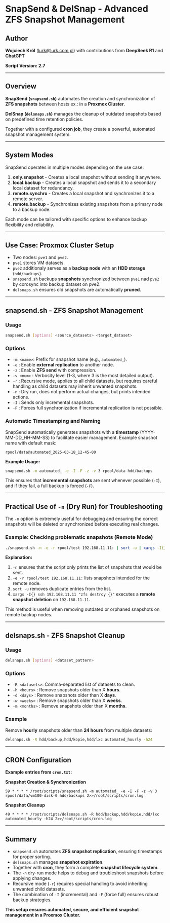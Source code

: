  # SnapSend & DelSnap - Advanced ZFS Snapshot Management
 
 ## Author
 **Wojciech Król** (lurk@lurk.com.pl) with contributions from **DeepSeek R1** and **ChatGPT**
 
 **Script Version: 2.7**
 
 ---
 
 ## Overview
 **SnapSend (`snapsend.sh`)** automates the creation and synchronization of **ZFS snapshots** between hosts ex.: in a **Proxmox Cluster**.
 
 **DelSnap (`delsnaps.sh`)** manages the cleanup of outdated snapshots based on predefined time retention policies.
 
 Together with a configured **cron job**, they create a powerful, automated snapshot management system.
 
 ---
 
 ## System Modes
 
 SnapSend operates in multiple modes depending on the use case:
 
 1. **only.snapshot** - Creates a local snapshot without sending it anywhere.
 2. **local.backup** - Creates a local snapshot and sends it to a secondary local dataset for redundancy.
 3. **remote.synchro** - Creates a local snapshot and synchronizes it to a remote server.
 4. **remote.backup** - Synchronizes existing snapshots from a primary node to a backup node.
 
 Each mode can be tailored with specific options to enhance backup flexibility and reliability.
 
 ---
 
 ## Use Case: Proxmox Cluster Setup
 
 - Two nodes: `pve1` and `pve2`.
 - `pve1` stores VM datasets.
 - `pve2` additionaly serves as a **backup node** with an **HDD storage** (`hdd/backups`).
 - `snapsend.sh` backups **snapshots** synchronized between `pve1` nad `pve2` by corosync into backup dataset on pve2.
 - `delsnaps.sh` ensures old snapshots are automatically **pruned**.
 
 ---
 
 ## snapsend.sh - ZFS Snapshot Management
 
 ### Usage
 ```bash
 snapsend.sh [options] <source_datasets> <target_dataset>
 ```
 
 ### Options
 - `-m <name>`: Prefix for snapshot name (e.g., `automated_`).
 - `-e`       : Enable **external replication** to another node.
 - `-z`       : Enable **ZFS send** with compression.
 - `-v <num>` : Verbosity level (1-3, where 3 is the most detailed output).
 - `-r`       : Recursive mode, applies to all child datasets, but requires careful handling as child datasets may inherit unwanted snapshots.
 - `-n`       : Dry run, does not perform actual changes, but prints intended actions.
 - `-I`       : Sends only incremental snapshots.
 - `-F`       : Forces full synchronization if incremental replication is not possible.
 
 ### Automatic Timestamping and Naming
 
 SnapSend automatically generates snapshots with a **timestamp** (YYYY-MM-DD_HH-MM-SS) to facilitate easier management.
 Example snapshot name with default mask:
 ```
 rpool/data@automated_2025-03-18_12-45-00
 ```
 
 **Example Usage:**
 ```bash
 snapsend.sh -m automated_ -e -I -F -z -v 3 rpool/data hdd/backups
 ```
 
 This ensures that **incremental snapshots** are sent whenever possible (`-I`), and if they fail, a full backup is forced (`-F`).
 
 ---
 
 ## Practical Use of `-n` (Dry Run) for Troubleshooting
 
 The `-n` option is extremely useful for debugging and ensuring the correct snapshots will be deleted or synchronized before executing real changes.
 
 ### Example: Checking problematic snapshots (Remote Mode)
 ```bash
 ./snapsend.sh -n -e -r rpool/test 192.168.11.11: | sort -u | xargs -I{} ssh 192.168.11.11 "zfs destroy {}"
 ```
 
 **Explanation:**
 1. `-n` ensures that the script only prints the list of snapshots that would be sent.
 2. `-e -r rpool/test 192.168.11.11:` lists snapshots intended for the remote node.
 3. `sort -u` removes duplicate entries from the list.
 4. `xargs -I{} ssh 192.168.11.11 "zfs destroy {}"` executes a **remote snapshot deletion** on `192.168.11.11`.
 
 This method is useful when removing outdated or orphaned snapshots on remote backup nodes.
 
 ---
 
 ## delsnaps.sh - ZFS Snapshot Cleanup
 
 ### Usage
 ```bash
 delsnaps.sh [options] <dataset_pattern>
 ```
 
 ### Options
 - `-R <datasets>`: Comma-separated list of datasets to clean.
 - `-h <hours>`  : Remove snapshots older than X **hours**.
 - `-d <days>`   : Remove snapshots older than X **days**.
 - `-w <weeks>`  : Remove snapshots older than X **weeks**.
 - `-m <months>` : Remove snapshots older than X **months**.
 
 ### Example
 Remove **hourly** snapshots older than **24 hours** from multiple datasets:
 ```bash
 delsnaps.sh -R hdd/backup,hdd/kopie,hdd/lxc automated_hourly -h24
 ```
 
 ---
 
 ## CRON Configuration
 
 **Example entries from `cron.txt`:**
 
 **Snapshot Creation & Synchronization**
 ```cron
 59 * * * * /root/scripts/snapsend.sh -m automated_ -e -I -F -z -v 3 rpool/data/vm100-disk-0 hdd/backups 2>>/root/scripts/cron.log
 ```
 
 **Snapshot Cleanup**
 ```cron
 49 * * * * /root/scripts/delsnaps.sh -R hdd/backup,hdd/kopie,hdd/lxc automated_hourly -h24 2>>/root/scripts/cron.log
 ```
 
 ---
 
 ## Summary
 - `snapsend.sh` automates **ZFS snapshot replication**, ensuring timestamps for proper sorting.
 - `delsnaps.sh` manages **snapshot expiration**.
 - Together with **cron**, they form a complete **snapshot lifecycle system**.
 - The `-n` dry-run mode helps to debug and troubleshoot snapshots before applying changes.
 - Recursive mode (`-r`) requires special handling to avoid inheriting unwanted child datasets.
 - The combination of `-I` (incremental) and `-F` (force full) ensures robust backup strategies.
 
 **This setup ensures automated, secure, and efficient snapshot management in a Proxmox Cluster.**
